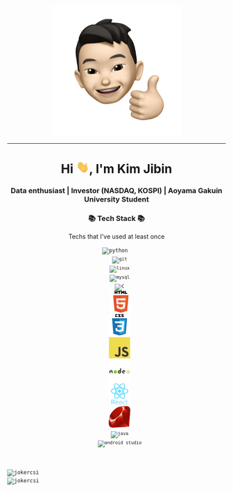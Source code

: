 <p align="center">
<img src="https://github.com/jokercsi/jokercsi/blob/main/profile.png" width="300px">
</p>
<hr>
<h1 align="center">Hi <img src="https://raw.githubusercontent.com/ABSphreak/ABSphreak/master/gifs/Hi.gif" width="30px">, I'm Kim Jibin</h1>
<h3 align="center">Data enthusiast | Investor (NASDAQ, KOSPI) | Aoyama Gakuin University Student</h3>
</p>


<h3 align="center">📚 Tech Stack 📚</h3>

<p align="center"> Techs that I've used at least once </p>
<p align="center">
  <code><img height="50" src="https://upload.wikimedia.org/wikipedia/commons/c/c3/Python-logo-notext.svg" alt="python"></code><code> 
  <code> <img height="50" src="https://upload.wikimedia.org/wikipedia/commons/thumb/e/e0/Git-logo.svg/2880px-Git-logo.svg.png" alt="git"> </code>
  <code> <img height="50" src="https://upload.wikimedia.org/wikipedia/commons/thumb/3/35/Tux.svg/1280px-Tux.svg.png" alt="linux"> </code>
  <code> <img height="50" src="https://upload.wikimedia.org/wikipedia/en/thumb/d/dd/MySQL_logo.svg/2560px-MySQL_logo.svg.png" alt="mysql"> </code>
  <code> <img height="50" src="https://upload.wikimedia.org/wikipedia/commons/thumb/1/18/C_Programming_Language.svg/1280px-C_Programming_Language.svg.png"  alt="C"> </code>
  <code> <img height="50" src="https://raw.githubusercontent.com/github/explore/80688e429a7d4ef2fca1e82350fe8e3517d3494d/topics/html/html.png" alt="HTML5"/></code>
  <code> <img height="50" src="https://raw.githubusercontent.com/devicons/devicon/master/icons/css3/css3-original-wordmark.svg"> </code>
  <code> <img height="50" src="https://raw.githubusercontent.com/devicons/devicon/master/icons/javascript/javascript-original.svg"> </code>
  <code> <img height="50" src="https://raw.githubusercontent.com/devicons/devicon/master/icons/nodejs/nodejs-original-wordmark.svg"> </code>
  <code> <img height="50" src="https://raw.githubusercontent.com/devicons/devicon/master/icons/react/react-original-wordmark.svg"> </code>
  <code> <img height="50" src="https://github.com/jokercsi/jokercsi/blob/main/ruby.svg"> </code>
  <code> <img height="50" src="https://upload.wikimedia.org/wikipedia/en/thumb/3/30/Java_programming_language_logo.svg/468px-Java_programming_language_logo.svg.png" alt="java"> </code>
  <code> <img height="50" src="https://upload.wikimedia.org/wikipedia/commons/thumb/e/e3/Android_Studio_Icon_%282014-2019%29.svg/1024px-Android_Studio_Icon_%282014-2019%29.svg.png" alt="android studio"> </code>
</p>
  
  
  
  
  
  
<img src="https://github-readme-stats.vercel.app/api/top-langs/?username=jokercsi&layout=compact&hide=html" alt="jokercsi"/>  
<img src="https://github-readme-stats.vercel.app/api?username=jokercsi&show_icons=true" alt="jokercsi"/>
